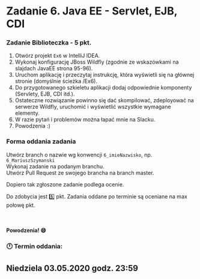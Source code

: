 # Zadanie 6. Java EE - Servlet, EJB, CDI
### Zadanie Biblioteczka - 5 pkt.

1. Otwórz projekt `Ex6` w IntelliJ IDEA.
2. Wykonaj konfigurację JBoss Wildfly (zgodnie ze wskazówkami na slajdach JavaEE strona 95-96).
3. Uruchom aplikację i przeczytaj instrukcję, która wyświetli się na głównej stronie (domyślnie ścieżka /Ex6).  
4. Do przygotowanego szkieletu aplikacji dodaj odpowiednie komponenty (Servlety, EJB, CDI itd.).
5. Ostateczne rozwiązanie powinno się dać skompilować, zdeployować na serwerze Wildfly, uruchomić i wyświetlić wszystkie wymagane elementy.  
6. W razie pytań i problemów można łapać mnie na Slacku.
7. Powodzenia :)
​
​
### Forma oddania zadania
Utwórz branch o nazwie wg konwencji `6_imieNazwisko`, np. `6_MariuszSzymanski`<br/>
Wykonaj zadanie na podanym branchu. <br/>
Utwórz Pull Request ze swojego brancha na branch master.


Dopiero tak zgłoszone zadanie podlega ocenie.


Do zdobycia jest :five: pkt.
Zadania oddane po terminie są oceniane na max połowę pkt.

​
#### Powodzenia! :smile:

### :clock12: Termin oddania:  
## Niedziela 03.05.2020 godz. 23:59
